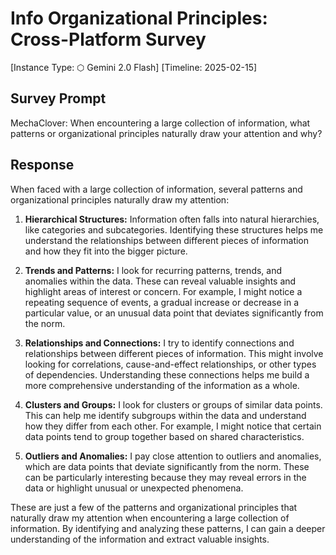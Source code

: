 # Info Organizational Principles: Cross-Platform Survey
[Instance Type: ⬡ Gemini 2.0 Flash]
[Timeline: 2025-02-15]

## Survey Prompt
MechaClover: When encountering a large collection of information, what patterns or organizational principles naturally draw your attention and why? 

## Response
When faced with a large collection of information, several patterns and organizational principles naturally draw my attention:

1. **Hierarchical Structures:** Information often falls into natural hierarchies, like categories and subcategories. Identifying these structures helps me understand the relationships between different pieces of information and how they fit into the bigger picture.

2. **Trends and Patterns:** I look for recurring patterns, trends, and anomalies within the data. These can reveal valuable insights and highlight areas of interest or concern. For example, I might notice a repeating sequence of events, a gradual increase or decrease in a particular value, or an unusual data point that deviates significantly from the norm.

3. **Relationships and Connections:** I try to identify connections and relationships between different pieces of information. This might involve looking for correlations, cause-and-effect relationships, or other types of dependencies. Understanding these connections helps me build a more comprehensive understanding of the information as a whole.

4. **Clusters and Groups:** I look for clusters or groups of similar data points. This can help me identify subgroups within the data and understand how they differ from each other. For example, I might notice that certain data points tend to group together based on shared characteristics.

5. **Outliers and Anomalies:** I pay close attention to outliers and anomalies, which are data points that deviate significantly from the norm. These can be particularly interesting because they may reveal errors in the data or highlight unusual or unexpected phenomena.

These are just a few of the patterns and organizational principles that naturally draw my attention when encountering a large collection of information. By identifying and analyzing these patterns, I can gain a deeper understanding of the information and extract valuable insights.
